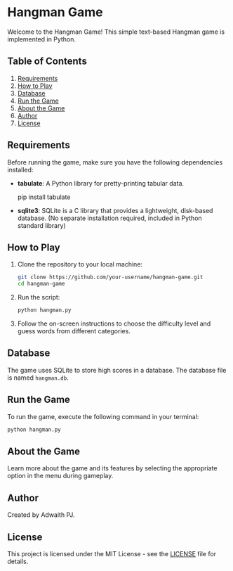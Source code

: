 # Hangman Game

Welcome to the Hangman Game! This simple text-based Hangman game is implemented in Python.

## Table of Contents

1. [Requirements](#requirements)
2. [How to Play](#how-to-play)
3. [Database](#database)
4. [Run the Game](#run-the-game)
5. [About the Game](#about-the-game)
6. [Author](#author)
7. [License](#license)

## Requirements

Before running the game, make sure you have the following dependencies installed:

- **tabulate**: A Python library for pretty-printing tabular data.


  pip install tabulate
  

- **sqlite3**: SQLite is a C library that provides a lightweight, disk-based database. (No separate installation required, included in Python standard library)

## How to Play

1. Clone the repository to your local machine:

   ```bash
   git clone https://github.com/your-username/hangman-game.git
   cd hangman-game
   ```

2. Run the script:

   ```bash
   python hangman.py
   ```

3. Follow the on-screen instructions to choose the difficulty level and guess words from different categories.

## Database

The game uses SQLite to store high scores in a database. The database file is named `hangman.db`.

## Run the Game

To run the game, execute the following command in your terminal:

```bash
python hangman.py
```

## About the Game

Learn more about the game and its features by selecting the appropriate option in the menu during gameplay.

## Author

Created by Adwaith PJ.

## License

This project is licensed under the MIT License - see the [LICENSE](LICENSE) file for details.
```